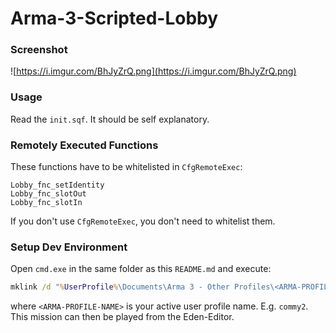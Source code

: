 # Arma-3-Scripted-Lobby

### Screenshot
![https://i.imgur.com/BhJyZrQ.png](https://i.imgur.com/BhJyZrQ.png)

### Usage
Read the `init.sqf`. It should be self explanatory.

### Remotely Executed Functions
These functions have to be whitelisted in `CfgRemoteExec`:
```sqf
Lobby_fnc_setIdentity
Lobby_fnc_slotOut
Lobby_fnc_slotIn
```

If you don't use `CfgRemoteExec`, you don't need to whitelist them.

### Setup Dev Environment
Open `cmd.exe` in the same folder as this `README.md` and execute:
```bat
mklink /d "%UserProfile%\Documents\Arma 3 - Other Profiles\<ARMA-PROFILE-NAME>\missions\LOBBY.VR" "%cd%\missions\LOBBY.VR"
```
where `<ARMA-PROFILE-NAME>` is your active user profile name. E.g. `commy2`. This mission can then be played from the Eden-Editor.
